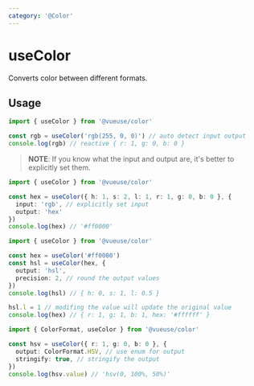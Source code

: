 ```yaml
---
category: '@Color'
---
```


# useColor

Converts color between different formats.

## Usage

```ts
import { useColor } from '@vueuse/color'

const rgb = useColor('rgb(255, 0, 0)') // auto detect input output
console.log(rgb) // reactive { r: 1, g: 0, b: 0 }
```

> **NOTE**: If you know what the input and output are, it's better to explicitly set them.

```ts
import { useColor } from '@vueuse/color'

const hex = useColor({ h: 1, s: 2, l: 1, r: 1, g: 0, b: 0 }, {
  input: 'rgb', // explicitly set input
  output: 'hex'
})
console.log(hex) // '#ff0000'
```

```ts
import { useColor } from '@vueuse/color'

const hex = useColor('#ff0000')
const hsl = useColor(hex, {
  output: 'hsl',
  precision: 2, // round the output values
})
console.log(hsl) // { h: 0, s: 1, l: 0.5 }

hsl.l = 1 // modifing the value will update the original value
console.log(hex) // { r: 1, g: 1, b: 1, hex: '#ffffff' }
```

```ts
import { ColorFormat, useColor } from '@vueuse/color'

const hsv = useColor({ r: 1, g: 0, b: 0 }, {
  output: ColorFormat.HSV, // use enum for output
  stringify: true, // stringify the output
})
console.log(hsv.value) // 'hsv(0, 100%, 50%)'
```
